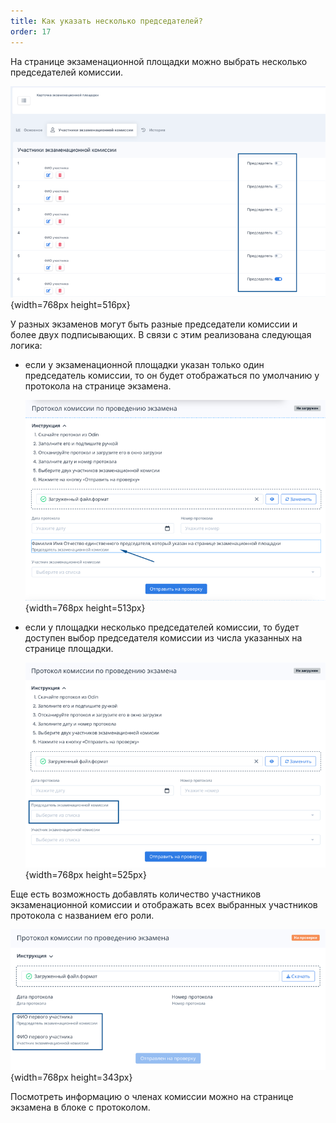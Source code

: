 ```yaml
---
title: Как указать несколько председателей?
order: 17
---
```


На странице экзаменационной площадки можно выбрать несколько председателей комиссии.

![](./kak-ukazat-neskolko-predsedatelei.png){width=768px height=516px}

У разных экзаменов могут быть разные председатели комиссии и более двух подписывающих. В связи с этим реализована следующая логика:

-  если у экзаменационной площадки указан только один председатель комиссии, то он будет отображаться по умолчанию у протокола на странице экзамена.

   ![](./kak-ukazat-neskolko-predsedatelei-2.png){width=768px height=513px}

-  если у площадки несколько председателей комиссии, то будет доступен выбор председателя комиссии из числа указанных на странице площадки.

   ![](./kak-ukazat-neskolko-predsedatelei-3.png){width=768px height=525px}

Еще есть возможность добавлять количество участников экзаменационной комиссии и отображать всех выбранных участников протокола с названием его роли.

![](./kak-ukazat-neskolko-predsedatelei-4.png){width=768px height=343px}

Посмотреть информацию о членах комиссии можно на странице экзамена в блоке с протоколом.
